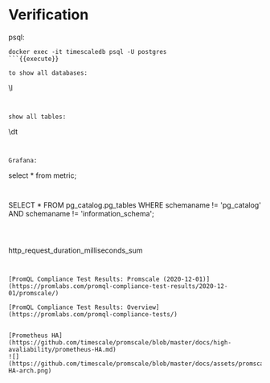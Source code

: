 # Verification



psql:

```
docker exec -it timescaledb psql -U postgres
```{{execute}}

to show all databases: 

```
\l
```{{execute}}


show all tables:

```
\dt
```{{execute}}


Grafana:

```
select * from metric;
```{{copy}}


```
SELECT *
FROM pg_catalog.pg_tables
WHERE schemaname != 'pg_catalog' AND 
    schemaname != 'information_schema';
```{{copy}}



```
http_request_duration_milliseconds_sum
```{{copy}}


[PromQL Compliance Test Results: Promscale (2020-12-01)](https://promlabs.com/promql-compliance-test-results/2020-12-01/promscale/)

[PromQL Compliance Test Results: Overview](https://promlabs.com/promql-compliance-tests/)


[Prometheus HA](https://github.com/timescale/promscale/blob/master/docs/high-avaliability/prometheus-HA.md)
![](https://github.com/timescale/promscale/blob/master/docs/assets/promscale-HA-arch.png)

